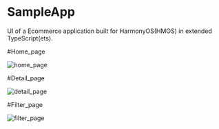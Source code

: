 # SampleApp
 UI of a Ecommerce application built for HarmonyOS(HMOS) in extended TypeScript(ets).
 
 
 
 
 
#Home_page

![home_page](https://user-images.githubusercontent.com/84433855/169695232-4447ba24-be86-4620-8fb4-3849d37d62a6.png)

#Detail_page

![detail_page](https://user-images.githubusercontent.com/84433855/169695236-bbe431f5-905b-4a4f-b061-39d61f72a5f2.png)

#Filter_page

![filter_page](https://user-images.githubusercontent.com/84433855/169696275-4ad0e604-49c3-4386-b2b0-0c913ef1102b.png)


